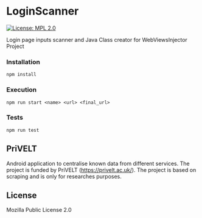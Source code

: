 # LoginScanner
[![License: MPL 2.0](https://img.shields.io/badge/License-MPL%202.0-brightgreen.svg)](https://opensource.org/licenses/MPL-2.0)

Login page inputs scanner and Java Class creator for WebViewsInjector Project


### Installation

```npm install```

### Execution

 ```npm run start <name> <url> <final_url>```

### Tests
 ```npm run test```
 
 PriVELT
----

Android application to centralise known data from different services.
The project is funded by PriVELT (https://privelt.ac.uk/).
The project is based on scraping and is only for researches purposes.

License
----

Mozilla Public License 2.0
